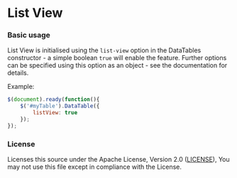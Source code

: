 # List View

### Basic usage

List View is initialised using the `list-view` option in the DataTables constructor - a simple boolean `true` will enable the feature. Further options can be specified using this option as an object - see the documentation for details.

Example:

```js
$(document).ready(function(){
    $('#myTable').DataTable({
    	listView: true
    });
});
```
### License

Licenses this source under the Apache License, Version 2.0 ([LICENSE](LICENSE)), You may not use this file except in compliance with the License.
